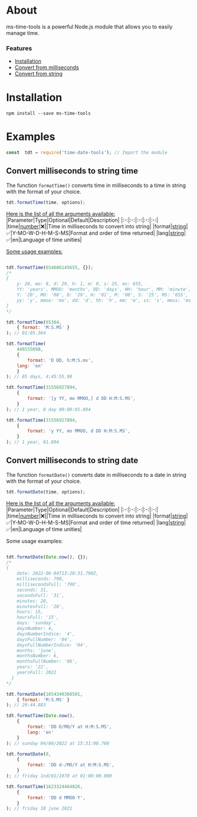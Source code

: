 

# About

ms-time-tools is a powerful Node.js module that allows you to easily manage time.

###  Features
* [Installation](https://www.npmjs.com/package/ms-time-tools#installation)
* [Convert from milliseconds](https://www.npmjs.com/package/ms-time-tools#convert-from-milliseconds)
* [Convert from string](https://www.npmjs.com/package/ms-time-tools#convert-from-string)

# Installation
```
npm install --save ms-time-tools
```
# Examples
```js
const  tdt = require('time-date-tools'); // Import the module
```
## Convert milliseconds to string time
The function `formatTime()` converts time in milliseconds to a time in string with the format of your choice.
```js
tdt.formatTime(time, options);
```
<u>Here is the list of all the arguments available:</u>
|Parameter|Type|Optional|Default|Description|
|:-:|:-:|:-:|:-:|:-:|
|time|[number](https://developer.mozilla.org/en-US/docs/Web/JavaScript/Reference/Global_Objects/Number)|❌||Time in milliseconds to convert into string|
|format|[string](https://developer.mozilla.org/en-US/docs/Web/JavaScript/Reference/Global_Objects/String)|✅|Y-MO-W-D-H-M-S-MS|Format and order of time returned|
|lang|[string](https://developer.mozilla.org/en-US/docs/Web/JavaScript/Reference/Global_Objects/String)|✅|en|Language of time unities|

<u>Some usage examples:</u>


```js

tdt.formatTime(654686145655, {});
/*
{
    y: 20, mo: 8, d: 29, h: 1, m: 0, s: 25, ms: 655,
    YY: 'years', MMOO: 'months', DD: 'days', HH: 'hour', MM: 'minute', SS: seconds', MMSS: 'milliseconds',
    Y: '20', MO: '08', D: '29', H: '01', M: '00', S: '25', MS: '655',
    yy: 'y', mmoo: 'mo', dd: 'd', hh: 'h', mm: 'm', ss: 's', mmss: 'ms'
}
*/

tdt.formatTime(65364,
    { format: 'M:S.MS' }
); // 01:05.364

tdt.formatTime(
    449155098,
    {
        format: 'D DD, h:M:S.ms',
	lang: 'en'
    }
); // 05 days, 4:45:55.98

tdt.formatTime(31556927894,
    {
        format: '[y YY, mo MMOO,] d DD H:M:S.MS',
    }
); // 1 year, 0 day 00:00:01.894

tdt.formatTime(31556927894,
    {
        format: 'y YY, mo MMOO, d DD H:M:S.MS',
    }
); // 1 year, 01.894

```

## Convert milliseconds to string date
The function `formatDate()` converts date in milliseconds to a date in string with the format of your choice.
```js
tdt.formatDate(time, options);
```
<u>Here is the list of all the arguments available:</u>
|Parameter|Type|Optional|Default|Description|
|:-:|:-:|:-:|:-:|:-:|
|time|[number](https://developer.mozilla.org/en-US/docs/Web/JavaScript/Reference/Global_Objects/Number)|❌||Time in milliseconds to convert into string|
|format|[string](https://developer.mozilla.org/en-US/docs/Web/JavaScript/Reference/Global_Objects/String)|✅|Y-MO-W-D-H-M-S-MS|Format and order of time returned|
|lang|[string](https://developer.mozilla.org/en-US/docs/Web/JavaScript/Reference/Global_Objects/String)|✅|en|Language of time unities|

Some usage examples:


```js

tdt.formatDate(Date.now(), {});
/*
{
    date: 2022-06-04T13:28:31.790Z,
    milliseconds: 790,
    millisecondsFull: '790',
    seconds: 31,
    secondsFull: '31',
    minutes: 28,
    minutesFull: '28',
    hours: 15,
    hoursFull: '15',
    days: 'sunday',
    daysNumber: 4,
    daysNumberIndice: '4',
    daysFullNumber: '04',
    daysFullNumberIndice: '04',
    months: 'june',
    monthsNumber: 6,
    monthsFullNumber: '06',
    years: '22',
    yearsFull: 2022
  }
*/

tdt.formatDate(1654349360501,
    { format: 'M:S.MS' }
); // 29:44.883

tdt.formatTime(Date.now(),
    {
        format: 'DD D/MO/Y at H:M:S.MS',
        lang: 'en'
    }
); // sunday 04/06/2022 at 15:31:00.760

tdt.formatDate(0,
    {
        format: 'DD d-/MO/Y at H:M:S.MS',
    }
); // friday 1nd/01/1970 at 01:00:00.000

tdt.formatTime(1623324464826,
    {
        format: 'DD d MMOO Y',
    }
); // friday 10 june 2021

```
